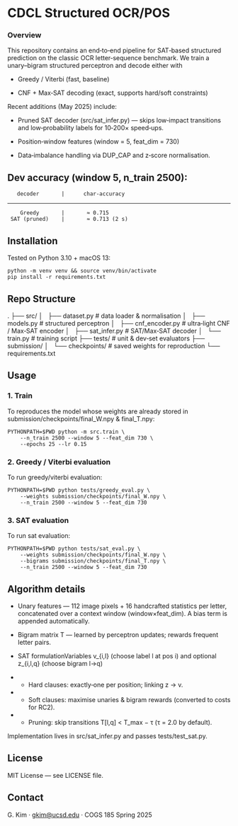 # CDCL Structured OCR/POS

### Overview
This repository contains an end‑to‑end pipeline for SAT‑based structured prediction on the classic OCR letter‑sequence benchmark.  We train a unary–bigram structured perceptron and decode either with

- Greedy / Viterbi (fast, baseline)

- CNF + Max‑SAT decoding (exact, supports hard/soft constraints)

Recent additions (May 2025) include:

- Pruned SAT decoder (src/sat_infer.py) — skips low‑impact transitions and low‑probability labels for 10‑200× speed‑ups.

- Position‑window features (window = 5, feat_dim = 730)

- Data‑imbalance handling via DUP_CAP and z‑score normalisation.

## Dev accuracy (window 5, n_train 2500):
       decoder       |      char‑accuracy
---------------------------------------------
        Greedy       |       ≈ 0.715
     SAT (pruned)    |       ≈ 0.713 (2 s)


## Installation
Tested on Python 3.10 + macOS 13: 
```
python -m venv venv && source venv/bin/activate
pip install -r requirements.txt
```

## Repo Structure
.
├── src/
│   ├── dataset.py        # data loader & normalisation
│   ├── models.py         # structured perceptron
│   ├── cnf_encoder.py    # ultra‑light CNF / Max‑SAT encoder
│   ├── sat_infer.py      # SAT/Max‑SAT decoder
│   └── train.py          # training script
├── tests/                # unit & dev‑set evaluators
├── submission/
│   └── checkpoints/      # saved weights for reproduction
└── requirements.txt


## Usage 
### 1. Train
To reproduces the model whose weights are already stored in submission/checkpoints/final_W.npy & final_T.npy:
```
PYTHONPATH=$PWD python -m src.train \
    --n_train 2500 --window 5 --feat_dim 730 \
    --epochs 25 --lr 0.15
```
### 2. Greedy / Viterbi evaluation
To run greedy/viterbi evaluation:
```
PYTHONPATH=$PWD python tests/greedy_eval.py \
    --weights submission/checkpoints/final_W.npy \
    --n_train 2500 --window 5 --feat_dim 730
```
### 3. SAT evaluation
To run sat evaluation:
```
PYTHONPATH=$PWD python tests/sat_eval.py \
    --weights submission/checkpoints/final_W.npy \
    --bigrams submission/checkpoints/final_T.npy \
    --n_train 2500 --window 5 --feat_dim 730
```

## Algorithm details
- Unary features — 112 image pixels + 16 handcrafted statistics per letter, concatenated over a context window (window×feat_dim).  A bias term is appended automatically.

- Bigram matrix T — learned by perceptron updates; rewards frequent letter pairs.

- SAT formulationVariables v_{i,l} (choose label l at pos i) and optional z_{i,l,q} (choose bigram l→q)
- - Hard clauses: exactly‑one per position; linking z → v.
- - Soft clauses: maximise unaries & bigram rewards (converted to costs for RC2).
- - Pruning: skip transitions T[l,q] < T_max − τ (τ = 2.0 by default).

Implementation lives in src/sat_infer.py and passes tests/test_sat.py.


## License

MIT License — see LICENSE file.

## Contact

G. Kim  ·  gkim@ucsd.edu   ·  COGS 185 Spring 2025


